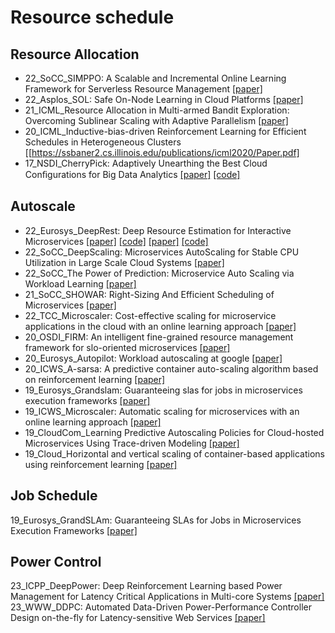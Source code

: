 # Resource schedule


## Resource Allocation
- 22_SoCC_SIMPPO: A Scalable and Incremental Online Learning Framework for Serverless Resource Management [[paper]](https://haoran-qiu.com/pdf/socc22.pdf)
- 22_Asplos_SOL: Safe On-Node Learning in Cloud Platforms [[paper]](https://dl.acm.org/doi/pdf/10.1145/3503222.3507704)
- 21_ICML_Resource Allocation in Multi-armed Bandit Exploration: Overcoming Sublinear Scaling with Adaptive Parallelism [[paper]](http://proceedings.mlr.press/v139/thananjeyan21a/thananjeyan21a.pdf)
- 20_ICML_Inductive-bias-driven Reinforcement Learning for Efficient Schedules in Heterogeneous Clusters [[https://ssbaner2.cs.illinois.edu/publications/icml2020/Paper.pdf]
- 17_NSDI_CherryPick: Adaptively Unearthing the Best Cloud Conﬁgurations for Big Data Analytics [[paper]](https://www.usenix.org/conference/nsdi17/technical-sessions/presentation/alipourfard) [[code]](https://github.com/harvard-cns/cherrypick)


## Autoscale
- 22_Eurosys_DeepRest: Deep Resource Estimation for Interactive Microservices [[paper]](https://dl.acm.org/doi/abs/10.1145/3492321.3519564) [[code]](https://github.com/IBM/api-tracing-app-management)
 [[paper]](https://dl.acm.org/doi/pdf/10.1145/3492321.3519564) [[code]](https://github.com/IBM/api-tracing-app-management)
- 22_SoCC_DeepScaling: Microservices AutoScaling for Stable CPU Utilization in Large Scale Cloud Systems [[paper]](https://dl.acm.org/doi/pdf/10.1145/3542929.3563469)
- 22_SoCC_The Power of Prediction: Microservice Auto Scaling via Workload Learning [[paper]](https://dl.acm.org/doi/abs/10.1145/3542929.3563477)
- 21_SoCC_SHOWAR: Right-Sizing And Efficient Scheduling of Microservices [[paper]](https://dl.acm.org/doi/10.1145/3472883.3486999) 
- 22_TCC_Microscaler: Cost-effective scaling for microservice applications in the cloud with an online learning approach [[paper]](https://ieeexplore.ieee.org/abstract/document/9057418/)
- 20_OSDI_FIRM: An intelligent fine-grained resource management framework for slo-oriented microservices [[paper]](https://www.usenix.org/conference/osdi20/presentation/qiu)
- 20_Eurosys_Autopilot: Workload autoscaling at google [[paper]](https://research.google/pubs/pub49174/)
- 20_ICWS_A-sarsa: A predictive container auto-scaling algorithm based on reinforcement learning [[paper]](https://ieeexplore.ieee.org/document/9284122)
- 19_Eurosys_Grandslam: Guaranteeing slas for jobs in microservices execution frameworks [[paper]](https://dl.acm.org/doi/10.1145/3302424.3303958)
- 19_ICWS_Microscaler: Automatic scaling for microservices with an online learning approach [[paper]](https://ieeexplore.ieee.org/document/8818401/)
- 19_CloudCom_Learning Predictive Autoscaling Policies for Cloud-hosted Microservices Using Trace-driven Modeling [[paper]](https://ieeexplore.ieee.org/document/8968889)
- 19_Cloud_Horizontal and vertical scaling of container-based applications using reinforcement learning [[paper]](https://ieeexplore.ieee.org/document/8814555)


## Job Schedule

19_Eurosys_GrandSLAm: Guaranteeing SLAs for Jobs in Microservices Execution Frameworks [[paper]](https://jeongseob.github.io/papers/kannan_eurosys19.pdf)


## Power Control

23_ICPP_DeepPower: Deep Reinforcement Learning based Power Management for Latency Critical Applications in Multi-core Systems [[paper]](https://yuxiaoba.github.io/publication/deeppower23/deeppower23.pdf)
23_WWW_DDPC: Automated Data-Driven Power-Performance Controller Design on-the-fly for Latency-sensitive Web Services [[paper]](https://dl.acm.org/doi/abs/10.1145/3543507.3583437)
